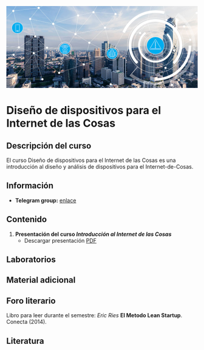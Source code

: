[![banner](/_assets/pics/iotbanner.jpg)](https://github.com/marcoteran/iotdevicedesign)
# Diseño de dispositivos para el Internet de las Cosas

## Descripción del curso

El curso Diseño de dispositivos para el Internet de las Cosas es una introducción al diseño y análisis de dispositivos para el Internet-de-Cosas.

## Información
* **Telegram group:** [enlace](https://t.me/+jQOTDbN0mXoxM2E5)

## Contenido

1. **Presentación del curso *Introducción al Internet de las Cosas***
	* Descargar presentación [PDF](https://github.com/marcoteran/iotdevicedesign/raw/master/lectures/00_iothardwaredesign_syllabus.pdf)


## Laboratorios


## Material adicional

## Foro literario
Libro para leer durante el semestre:
*Eric Ries* **El Metodo Lean Startup**. Conecta (2014).

## Literatura

